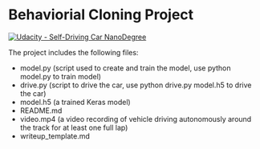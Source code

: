 # Behaviorial Cloning Project

[![Udacity - Self-Driving Car NanoDegree](https://s3.amazonaws.com/udacity-sdc/github/shield-carnd.svg)](http://www.udacity.com/drive)

The project includes the following files:
* model.py (script used to create and train the model, use python model.py to train model)
* drive.py (script to drive the car, use python drive.py model.h5 to drive the car)
* model.h5 (a trained Keras model)
* README.md 
* video.mp4 (a video recording of vehicle driving autonomously around the track for at least one full lap)
* writeup_template.md





